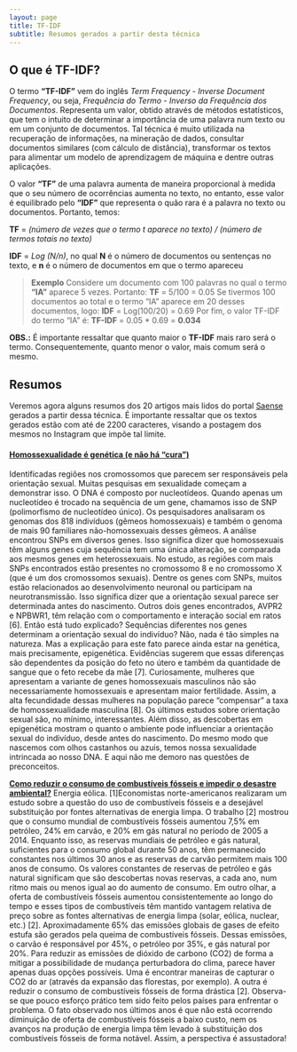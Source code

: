 ```yaml
---
layout: page
title: TF-IDF
subtitle: Resumos gerados a partir desta técnica
---
```

## O que é TF-IDF?
O termo **“TF-IDF”** vem do inglês *Term Frequency - Inverse Document Frequency*, ou seja, *Frequência do Termo - Inverso da Frequência dos Documentos*. Representa um valor, obtido através de métodos estatísticos, que tem o intuito de determinar a importância de uma palavra num texto ou em um conjunto de documentos. Tal técnica é muito utilizada na recuperação de informações, na mineração de dados, consultar documentos similares (com cálculo de distância), transformar os textos para alimentar um modelo de aprendizagem de máquina e dentre outras aplicações.

O valor **“TF”** de uma palavra aumenta de maneira proporcional à medida que o seu número de ocorrências aumenta no texto, no entanto, esse valor é equilibrado pelo **“IDF”** que representa o quão rara é a palavra no texto ou documentos. Portanto, temos:

**TF** = *(número de vezes que o termo t aparece no texto) / (número de termos totais no texto)*

**IDF** = *Log (N/n)*, no qual **N** é o número de documentos ou sentenças no texto, e **n** é o número de documentos em que o termo apareceu

> **Exemplo**
> Considere um documento com 100 palavras no qual o termo **“IA”** aparece 5 vezes. Portanto:
  **TF** = 5/100 = 0.05
> Se tivermos 100 documentos ao total e o termo “IA” aparece em 20 desses documentos, logo:
  **IDF** = Log(100/20) = 0.69
> Por fim, o valor TF-IDF do termo “IA” é:
  **TF-IDF** = 0.05 * 0.69 = **0.034**

**OBS.:** É importante ressaltar que quanto maior o **TF-IDF** mais raro será o termo. Consequentemente, quanto menor o valor, mais comum será o mesmo.


## Resumos
Veremos agora alguns resumos dos 20 artigos mais lidos do portal [Saense](https://saense.com.br/) gerados a partir dessa técnica. É importante ressaltar que os textos gerados estão com até de 2200 caracteres, visando a postagem dos mesmos no Instagram que impõe tal limite. 

#### [Homossexualidade é genética (e não há “cura”)](https://saense.com.br/2016/08/homossexualidade-e-genetica-e-nao-ha-cura/)
Identificadas regiões nos cromossomos que parecem ser responsáveis pela orientação sexual. Muitas pesquisas em sexualidade começam a demonstrar isso. O DNA é composto por nucleotídeos. Quando apenas um nucleotídeo é trocado na sequência de um gene, chamamos isso de SNP (polimorfismo de nucleotídeo único). Os pesquisadores analisaram os genomas dos 818 indivíduos (gêmeos homossexuais) e também o genoma de mais 90 familiares não-homossexuais desses gêmeos. A análise encontrou SNPs em diversos genes. Isso significa dizer que homossexuais têm alguns genes cuja sequência tem uma única alteração, se comparada aos mesmos genes em heterossexuais. No estudo, as regiões com mais SNPs encontrados estão presentes no cromossomo 8 e no cromossomo X (que é um dos cromossomos sexuais). Dentre os genes com SNPs, muitos estão relacionados ao desenvolvimento neuronal ou participam na neurotransmissão. Isso significa dizer que a orientação sexual parece ser determinada antes do nascimento. Outros dois genes encontrados, AVPR2 e NPBWR1, têm relação com o comportamento e interação social em ratos [6]. Então está tudo explicado? Sequências diferentes nos genes determinam a orientação sexual do indivíduo? Não, nada é tão simples na natureza. Mas a explicação para este fato parece ainda estar na genética, mais precisamente, epigenética. Evidências sugerem que essas diferenças são dependentes da posição do feto no útero e também da quantidade de sangue que o feto recebe da mãe [7]. Curiosamente, mulheres que apresentam a variante de genes homossexuais masculinos não são necessariamente homossexuais e apresentam maior fertilidade. Assim, a alta fecundidade dessas mulheres na população parece “compensar” a taxa de homossexualidade masculina [8]. Os últimos estudos sobre orientação sexual são, no mínimo, interessantes. Além disso, as descobertas em epigenética mostram o quanto o ambiente pode influenciar a orientação sexual do indivíduo, desde antes do nascimento. Do mesmo modo que nascemos com olhos castanhos ou azuis, temos nossa sexualidade intrincada ao nosso DNA. E aqui não me demoro nas questões de preconceitos.

[**Como reduzir o consumo de combustíveis fósseis e impedir o desastre ambiental?**](https://saense.com.br/2016/02/como-reduzir-o-consumo-de-combustiveis-fosseis-e-impedir-o-desastre-ambiental/)
Energia eólica. [1]Economistas norte-americanos realizaram um estudo sobre a questão do uso de combustíveis fósseis e a desejável substituição por fontes alternativas de energia limpa. O trabalho [2] mostrou que o consumo mundial de combustíveis fósseis aumentou 7,5% em petróleo, 24% em carvão, e 20% em gás natural no período de 2005 a 2014. Enquanto isso, as reservas mundiais de petróleo e gás natural, suficientes para o consumo global durante 50 anos, têm permanecido constantes nos últimos 30 anos e as reservas de carvão permitem mais 100 anos de consumo. Os valores constantes de reservas de petróleo e gás natural significam que são descobertas novas reservas, a cada ano, num ritmo mais ou menos igual ao do aumento de consumo. Em outro olhar, a oferta de combustíveis fósseis aumentou consistentemente ao longo do tempo e esses tipos de combustíveis têm mantido vantagem relativa de preço sobre as fontes alternativas de energia limpa (solar, eólica, nuclear, etc.) [2]. Aproximadamente 65% das emissões globais de gases de efeito estufa são gerados pela queima de combustíveis fósseis. Dessas emissões, o carvão é responsável por 45%, o petróleo por 35%, e gás natural por 20%. Para reduzir as emissões de dióxido de carbono (CO2) de forma a mitigar a possibilidade de mudança perturbadora do clima, parece haver apenas duas opções possíveis. Uma é encontrar maneiras de capturar o CO2 do ar (através da expansão das florestas, por exemplo). A outra é reduzir o consumo de combustíveis fósseis de forma drástica [2]. Observa-se que pouco esforço prático tem sido feito pelos países para enfrentar o problema. O fato observado nos últimos anos é que não está ocorrendo diminuição de oferta de combustíveis fósseis a baixo custo, nem os avanços na produção de energia limpa têm levado à substituição dos combustíveis fósseis de forma notável. Assim, a perspectiva é assustadora!
